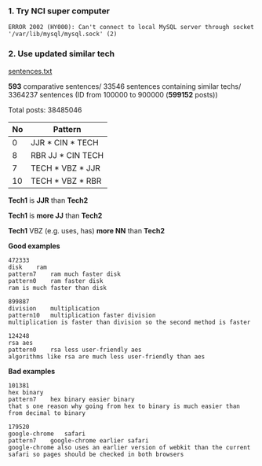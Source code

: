 ### 1. Try NCI super computer

```
ERROR 2002 (HY000): Can't connect to local MySQL server through socket '/var/lib/mysql/mysql.sock' (2)
```

### 2. Use updated similar tech

[sentences.txt](https://github.com/hy3440/diffSimilarTech/blob/master/out/tech_v6/sentences.txt)

**593** comparative sentences/ 33546 sentences containing similar techs/ 3364237 sentences (ID from 100000 to 900000 (**599152** posts))

Total posts: 38485046

| No   | Pattern           |
| ---- | ----------------- |
| 0    | JJR * CIN * TECH  |
| 8    | RBR JJ * CIN TECH |
| 7    | TECH * VBZ * JJR  |
| 10   | TECH * VBZ * RBR  |

**Tech1** is **JJR** than **Tech2**

**Tech1** is **more JJ** than **Tech2**

**Tech1** VBZ (e.g. uses, has) **more NN** than **Tech2**

**Good examples**

```
472333
disk	ram
pattern7	ram much faster disk
pattern0	ram faster disk
ram is much faster than disk
```

```
899887
division	multiplication
pattern10	multiplication faster division
multiplication is faster than division so the second method is faster
```

```
124248
rsa	aes
pattern0	rsa less user-friendly aes
algorithms like rsa are much less user-friendly than aes
```

**Bad examples**

```
101381
hex	binary
pattern7	hex binary easier binary
that s one reason why going from hex to binary is much easier than from decimal to binary
```

```
179520
google-chrome	safari
pattern7	google-chrome earlier safari
google-chrome also uses an earlier version of webkit than the current safari so pages should be checked in both browsers
```

